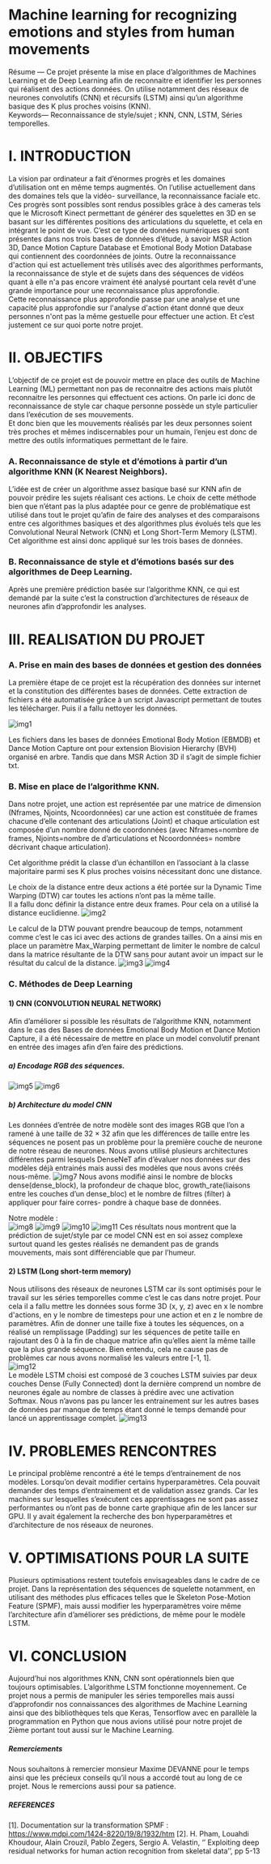 # Machine learning for recognizing emotions and styles from human movements
 
Résume — Ce projet présente la mise en place d’algorithmes 
de Machines Learning et de Deep Learning afin de reconnaitre et 
identifier  les  personnes  qui  réalisent  des  actions  données.  On 
utilise notamment des réseaux de neurones convolutifs (CNN) et 
récursifs  (LSTM)  ainsi  qu’un  algorithme  basique  des  K  plus 
proches voisins (KNN).  
Keywords—  Reconnaissance  de  style/sujet  ;  KNN,  CNN, 
LSTM, Séries temporelles.

# I.  INTRODUCTION 
 
  La  vision  par  ordinateur  a  fait  d’énormes  progrès  et  les 
domaines  d’utilisation  ont  en  même  temps  augmentés.  On 
l’utilise  actuellement  dans  des  domaines  tels  que  la  vidéo-
surveillance,  la  reconnaissance  faciale  etc.  Ces  progrès  sont 
possibles sont rendus possibles grâce à des cameras tels que le 
Microsoft Kinect permettant de générer des squelettes en 3D en 
se  basant  sur  les  différentes  positions  des  articulations  du 
squelette, et cela en intégrant le point de vue. 
  C’est ce type de données numériques qui sont présentes dans 
nos trois bases de données d’étude, à savoir MSR Action 3D, 
Dance  Motion  Capture  Database  et  Emotional  Body  Motion 
Database qui contiennent des coordonnées de joints. 
  Outre  la  reconnaissance  d'action  qui  est  actuellement  très 
utilisés avec des algorithmes performants, la reconnaissance de 
style et de sujets dans des séquences de vidéos quant à elle n'a 
pas encore vraiment été analysé pourtant cela revêt d'une grande 
importance pour une reconnaissance plus approfondie.  
Cette reconnaissance plus approfondie passe par une analyse et 
une capacité plus approfondie sur l'analyse d'action étant donné 
que deux personnes n'ont pas la même gestuelle pour effectuer 
une action.  Et c’est justement ce sur quoi porte notre projet. 
 
# II.  OBJECTIFS 
L’objectif de ce projet est de pouvoir mettre en place des 
outils  de  Machine  Learning  (ML)  permettant  non  pas  de 
reconnaitre des actions mais plutôt reconnaitre les personnes qui 
effectuent ces actions.
On  parle  ici  donc  de  reconnaissance  de  style  car  chaque 
personne  possède  un  style  particulier  dans  l’exécution  de  ses 
mouvements.  
Et  donc  bien  que  les  mouvements  réalisés  par  les  deux 
personnes soient très proches et mêmes indiscernables pour un 
humain,  l’enjeu  est  donc  de  mettre  des  outils  informatiques 
permettant de le faire. 
### A.  Reconnaissance de style et d’émotions à partir d’un algorithme KNN (K Nearest Neighbors). 
L’idée  est  de  créer  un  algorithme  assez  basique  basé  sur 
KNN afin de pouvoir prédire les sujets réalisant ces actions. Le 
choix de cette méthode bien que n’étant pas la plus adaptée pour 
ce genre de problématique est utilisé dans tout le projet qu’afin 
de faire des analyses et des comparaisons entre ces algorithmes 
basiques  et  des  algorithmes  plus  évolués  tels  que  les 
Convolutional  Neural  Network  (CNN)  et  Long  Short-Term 
Memory (LSTM). Cet algorithme est ainsi donc appliqué sur les 
trois bases de données. 
 
### B.  Reconnaissance de style et d’émotions basés sur des algorithmes de Deep Learning. 
Après une première prédiction basée sur l’algorithme KNN, 
ce  qui  est  demandé  par  la  suite  c’est  la  construction 
d’architectures de  réseaux de  neurones  afin d’approfondir les 
analyses. 
 
# III.  REALISATION DU PROJET 
### A.  Prise en main des bases de données et gestion des données 

La  première  étape  de  ce  projet  est  la  récupération  des 
données sur internet et la constitution des différentes bases de 
données. Cette extraction de fichiers a été automatisée grâce à 
un script Javascript permettant de toutes les télécharger. Puis il 
a fallu nettoyer les données. 

![img1](./doc/img1.jpg)

Les fichiers dans les bases de données Emotional Body Motion 
(EBMDB)  et  Dance  Motion  Capture ont  pour  extension 
Biovision Hierarchy (BVH) organisé en arbre. Tandis que dans 
MSR Action 3D il s’agit de simple fichier txt.   

### B.  Mise en place de l’algorithme KNN. 
Dans notre projet, une action est représentée par une matrice 
de dimension (Nframes, Njoints, Ncoordonnées) car une action 
est  constituée  de  frames  chacune  d’elle  contenant  des 
articulations (Joint) et chaque articulation est composée d’un 
nombre  donné  de  coordonnées  (avec  Nframes=nombre  de 
frames, Njoints=nombre de d’articulations et Ncoordonnées= 
nombre décrivant chaque articulation). 
 
Cet  algorithme  prédit  la  classe  d’un  échantillon  en 
l’associant  à  la  classe  majoritaire  parmi  ses  K  plus  proches 
voisins nécessitant donc une distance. 
 
Le choix de la distance entre deux actions a été portée sur la 
Dynamic Time Warping (DTW) car toutes les actions n’ont pas 
la même taille.  
Il a fallu donc définir la distance entre deux frames. Pour 
cela on a utilisé la distance euclidienne. 
![img2](./doc/img2.jpg)

Le calcul de la DTW pouvant prendre beaucoup de temps, 
notamment comme c’est le cas ici avec des actions de grandes 
tailles.  On  a  ainsi  mis  en  place  un  paramètre 
Max_Warping permettant de limiter le nombre de calcul dans 
la  matrice  résultante  de  la  DTW  sans  pour  autant  avoir  un 
impact sur le résultat du calcul de la distance. 
![img3](./doc/img3.jpg)
![img4](./doc/img4.jpg)
### C.  Méthodes de Deep Learning 
#### 1)  CNN (CONVOLUTION NEURAL NETWORK) 
Afin d’améliorer si possible les résultats de l’algorithme KNN, 
notamment dans le cas des Bases de données Emotional Body 
Motion et Dance Motion Capture, il a été nécessaire de mettre 
en place un model convolutif prenant en entrée des images 
afin d’en faire des prédictions. 
 
##### a)  Encodage RGB des séquences. 
![img5](./doc/img5.jpg)
![img6](./doc/img6.jpg)
##### b)  Architecture du model CNN 
Les données d’entrée de notre modèle sont des images RGB 
que  l’on  a  ramené  à  une  taille  de  32 × 32   afin  que  les 
différences  de  taille  entre  les  séquences  ne  posent  pas  un 
problème pour la première couche de neurone de notre réseau de 
neurones. 
Nous avons utilisé plusieurs architectures différentes parmi 
lesquels DenseNeT afin d’évaluer nos données sur des modèles 
déjà  entrainés  mais  aussi  des  modèles  que  nous  avons  créés 
nous-même. 
![img7](./doc/img7.jpg)
Nous avons modifié ainsi le nombre de blocks dense(dense_block), la 
profondeur de chaque bloc, growth_rate(liaisons entre les couches d’un 
dense_bloc) et le nombre de filtres (filter) à appliquer pour faire corres-
pondre à chaque base de données. 
 
 
Notre modèle :  
![img8](./doc/img8.jpg)
![img9](./doc/img9.jpg)
![img10](./doc/img10.jpg)
![img11](./doc/img11.jpg)
Ces résultats nous montrent que la prédiction de sujet/style par ce model CNN 
est en soi assez complexe surtout quand les gestes réalisés ne demandent pas de 
grands mouvements, mais sont différenciable que par l’humeur.  
 
#### 2)  LSTM (Long short-term memory) 
Nous utilisons des réseaux de neurones LSTM car ils sont 
optimisés pour le travail sur les séries temporelles comme c’est 
le cas dans notre projet. Pour cela il a fallu mettre les données 
sous forme 3D (x, y, z) avec en x le nombre d'actions, en y le 
nombre  de  timesteps  pour  une  action  et  en  z  le  nombre  de 
paramètres. 
Afin de donner une taille fixe à toutes les séquences, on a 
réalisé  un  remplissage  (Padding)  sur  les  séquences  de  petite 
taille en rajoutant des 0 à la fin de chaque matrice afin qu’elles 
aient la même taille que la plus grande séquence. Bien entendu, 
cela ne cause pas de problèmes car nous avons  normalisé les 
valeurs entre [-1, 1].         
![img12](./doc/img12.jpg)        
Le modèle LSTM choisi est composé de 3 couches LSTM 
suivies  par  deux  couches  Dense  (Fully  Connected)  dont  la 
dernière comprend un nombre de neurones égale au nombre de 
classes à prédire avec une activation Softmax. 
Nous n’avons pas pu lancer les entrainement sur les autres 
bases de données par manque de temps étant donné le temps 
demandé pour lancé un apprentissage complet. 
![img13](./doc/img13.jpg)  
# IV.  PROBLEMES RENCONTRES 
 
Le  principal  problème  rencontré  a  été  le  temps 
d’entrainement  de  nos  modèles.  Lorsqu’on  devait  modifier 
certains  hyperparamètres.  Cela  pouvait  demander  des  temps 
d’entrainement et de validation assez grands. Car les machines 
sur lesquelles s’exécutent ces apprentissages ne sont pas assez 
performantes ou n’ont pas de bonne carte graphique afin de les 
lancer sur GPU. 
Il y avait également la recherche des bon hyperparamètres 
et d’architecture de nos réseaux de neurones. 
 
# V.  OPTIMISATIONS POUR LA SUITE 
Plusieurs optimisations restent toutefois envisageables dans 
le cadre de ce projet. 
Dans  la  représentation  des  séquences  de  squelette 
notamment, en utilisant des méthodes plus efficaces telles que le 
Skeleton Pose-Motion Feature (SPMF), mais aussi modifier les 
hyperparamètres voire même l’architecture afin d’améliorer ses 
prédictions, de même pour le modèle LSTM.  
 
# VI.  CONCLUSION  
 
Aujourd’hui  nos  algorithmes  KNN,  CNN  sont 
opérationnels  bien  que  toujours  optimisables.  L’algorithme 
LSTM fonctionne moyennement. Ce projet nous a permis de 
manipuler les séries temporelles mais aussi d’approfondir nos 
connaissances des algorithmes de Machine Learning ainsi que 
des bibliothèques tels que Keras, Tensorflow avec en parallèle 
la programmation en Python que nous avions utilisé pour notre 
projet de 2ième portant tout aussi sur le Machine Learning. 
       
##### Remerciements 
 
Nous souhaitons à remercier monsieur Maxime DEVANNE 
pour le temps ainsi que les précieux conseils qu’il nous a accordé 
tout  au  long  de  ce  projet.  Nous  le  remercions  aussi  pour  sa 
patience. 
##### REFERENCES 
 
[1].  Documentation sur la transformation SPMF : 
https://www.mdpi.com/1424-8220/19/8/1932/htm 
[2].  H. Pham, Louahdi Khoudour, Alain Crouzil, Pablo Zegers, Sergio 
A. Velastin, ‘’ Exploiting deep residual networks for human action 
recognition from skeletal data’’, pp 5-13 



